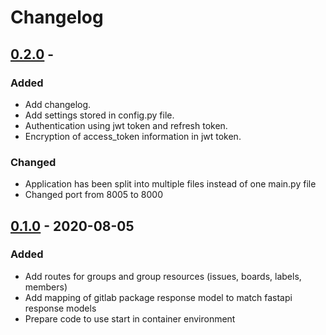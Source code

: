 # Changelog

## [0.2.0] - 
### Added
- Add changelog.
- Add settings stored in config.py file.
- Authentication using jwt token and refresh token.
- Encryption of access_token information in jwt token.

### Changed
- Application has been split into multiple files instead of one main.py file
- Changed port from 8005 to 8000

## [0.1.0] - 2020-08-05
### Added
- Add routes for groups and group resources (issues, boards, labels, members)
- Add mapping of gitlab package response model to match fastapi response models
- Prepare code to use start in container environment

[Unreleased]: https://github.com/GitLab-Helper/gitlab-helper-backend/compare/v0.2.0...HEAD
[0.2.0]: https://github.com/GitLab-Helper/gitlab-helper-backend/compare/v0.1.0...v0.2.0
[0.1.0]: https://github.com/GitLab-Helper/gitlab-helper-backend/releases/tag/v0.1.0